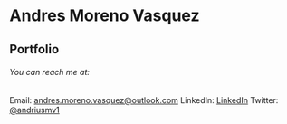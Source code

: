 # Andres Moreno Vasquez
## Portfolio
###### You can reach me at:
Email: [andres.moreno.vasquez@outlook.com](mailton:andres.moreno.vasquez@outlook.com)
LinkedIn: [LinkedIn](https://www.linkedin.com/in/andresmorenovasquez/)
Twitter: [@andriusmv1](https://twitter.com/andriusmv1)